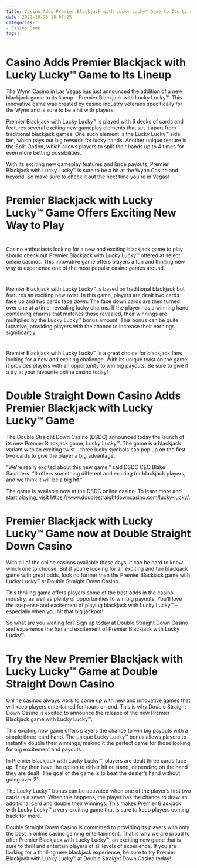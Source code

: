 ```yaml
---
title: Casino Adds Premier Blackjack with Lucky Lucky™ Game to Its Lineup
date: 2022-10-28 18:07:25
categories:
- Casino Game
tags:
---
```



#  Casino Adds Premier Blackjack with Lucky Lucky™ Game to Its Lineup

The Wynn Casino in Las Vegas has just announced the addition of a new blackjack game to its lineup – Premier Blackjack with Lucky Lucky™. This innovative game was created by casino industry veterans specifically for the Wynn and is sure to be a hit with players.

Premier Blackjack with Lucky Lucky™ is played with 6 decks of cards and features several exciting new gameplay elements that set it apart from traditional blackjack games. One such element is the Lucky Lucky™ side bet, which pays out big rewards for lucky hands. Another unique feature is the Split Option, which allows players to split their hands up to 4 times for even more betting possibilities.

With its exciting new gameplay features and large payouts, Premier Blackjack with Lucky Lucky™ is sure to be a hit at the Wynn Casino and beyond. So make sure to check it out the next time you're in Vegas!

#  Premier Blackjack with Lucky Lucky™ Game Offers Exciting New Way to Play

#

Casino enthusiasts looking for a new and exciting blackjack game to play should check out Premier Blackjack with Lucky Lucky™ offered at select online casinos. This innovative game offers players a fun and thrilling new way to experience one of the most popular casino games around.

#

Premier Blackjack with Lucky Lucky™ is based on traditional blackjack but features an exciting new twist. In this game, players are dealt two cards face up and two cards face down. The face down cards are then turned over one at a time, revealing lucky charms. If the player has a winning hand containing charms that matches those revealed, their winnings are multiplied by the Lucky Lucky™ bonus amount. This bonus can be quite lucrative, providing players with the chance to increase their earnings significantly.

#

Premier Blackjack with Lucky Lucky™ is a great choice for blackjack fans looking for a new and exciting challenge. With its unique twist on the game, it provides players with an opportunity to win big payouts. Be sure to give it a try at your favourite online casino today!

#  Double Straight Down Casino Adds Premier Blackjack with Lucky Lucky™ Game

The Double Straight Down Casino (DSDC) announced today the launch of its new Premier Blackjack game, Lucky Lucky™. The game is a blackjack variant with an exciting twist – three lucky symbols can pop up on the first two cards to give the player a big advantage.

“We’re really excited about this new game,” said DSDC CEO Blake Saunders. “It offers something different and exciting for blackjack players, and we think it will be a big hit.”

The game is available now at the DSDC online casino. To learn more and start playing, visit https://www.doublestraightdowncasino.com/lucky-lucky/.

#  Premier Blackjack with Lucky Lucky™ Game now at Double Straight Down Casino

With all of the online casinos available these days, it can be hard to know which one to choose. But if you're looking for an exciting and fun blackjack game with great odds, look no further than the Premier Blackjack game with Lucky Lucky™ at Double Straight Down Casino.

This thrilling game offers players some of the best odds in the casino industry, as well as plenty of opportunities to win big payouts. You'll love the suspense and excitement of playing blackjack with Lucky Lucky™ – especially when you hit that big jackpot!

So what are you waiting for? Sign up today at Double Straight Down Casino and experience the fun and excitement of Premier Blackjack with Lucky Lucky™.

#  Try the New Premier Blackjack with Lucky Lucky™ Game at Double Straight Down Casino

Online casinos always work to come up with new and innovative games that will keep players entertained for hours on end. This is why Double Straight Down Casino is excited to announce the release of the new Premier Blackjack game with Lucky Lucky™.

This exciting new game offers players the chance to win big payouts with a simple three-card hand. The unique Lucky Lucky™ bonus allows players to instantly double their winnings, making it the perfect game for those looking for big excitement and payouts.

In Premier Blackjack with Lucky Lucky™, players are dealt three cards face up. They then have the option to either hit or stand, depending on the hand they are dealt. The goal of the game is to beat the dealer’s hand without going over 21.

The Lucky Lucky™ bonus can be activated when one of the player’s first two cards is a seven. When this happens, the player has the chance to draw an additional card and double their winnings. This makes Premier Blackjack with Lucky Lucky™ a very exciting game that is sure to keep players coming back for more.

Double Straight Down Casino is committed to providing its players with only the best in online casino gaming entertainment. That is why we are proud to offer Premier Blackjack with Lucky Lucky™, an exciting new game that is sure to thrill and entertain players of all levels of experience. If you are looking for a thrilling new blackjack experience, be sure to try Premier Blackjack with Lucky Lucky™ at Double Straight Down Casino today!